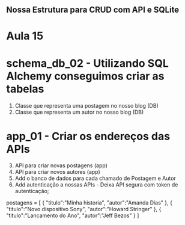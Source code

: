 ## Nossa Estrutura para CRUD com API e SQLite
# Aula 15

# schema_db_02 - Utilizando SQL Alchemy conseguimos criar as tabelas 
1. Classe que representa uma postagem no nosso blog (DB)
2. Classe que representa um autor no nosso blog (DB)

# app_01 - Criar os endereços das APIs
3. API para criar novas postagens (app)
4. API para criar novos autores (app)
5. Add o banco de dados para cada chamado de Postagem e Autor
6. Add autenticação a nossas APIs - Deixa API segura com token de autenticação;

postagens = [
    {
        "titulo":"Minha historia",
        "autor":"Amanda Dias"
    },
    {
        "titulo":"Novo dispositivo Sony",
        "autor":"Howard Stringer"
    },
    {
        "titulo":"Lancamento do Ano",
        "autor":"Jeff Bezos"
    }
]  